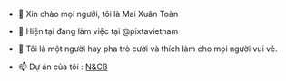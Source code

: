 - 👋 Xin chào mọi người, tôi là Mai Xuân Toàn
- 👀 Hiện tại đang làm việc tại @pixtavietnam
- 🌱 Tôi là một người hay pha trò cười và thích làm cho mọi người vui vẻ.


- 📫 Dự án của tôi : [N&CB](https://nenvachibao.vercel.app)


